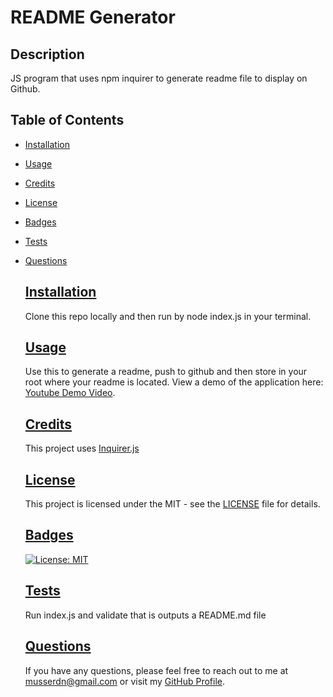 # README Generator

  ## Description
  JS program that uses npm inquirer to generate readme file to display on Github.

  
## Table of Contents
- [Installation](#installation)
- [Usage](#usage)
- [Credits](#credits)
- [License](#license)
- [Badges](#badges)
- [Tests](#tests)
- [Questions](#questions)
  

  ## [Installation](#installation)
  Clone this repo locally and then run by node index.js in your terminal.

  ## [Usage](#usage)
  Use this to generate a readme, push to github and then store in your root where your readme is located. View a demo of the application here: [Youtube Demo Video](https://youtu.be/cJ-1MPcsW_U).

  ## [Credits](#credits)
  This project uses [Inquirer.js](https://www.npmjs.com/package/inquirer)
  
  ## [License](#license)
  This project is licensed under the MIT - see the [LICENSE](LICENSE) file for details.

  ## [Badges](#badges)
  [![License: MIT](https://img.shields.io/badge/License-MIT-yellow.svg)](https://opensource.org/licenses/MIT)

  ## [Tests](#tests)
  Run index.js and validate that is outputs a README.md file
  
  ## [Questions](#questions)
  If you have any questions, please feel free to reach out to me at musserdn@gmail.com or visit my [GitHub Profile](https://github.com/musserdn/).

